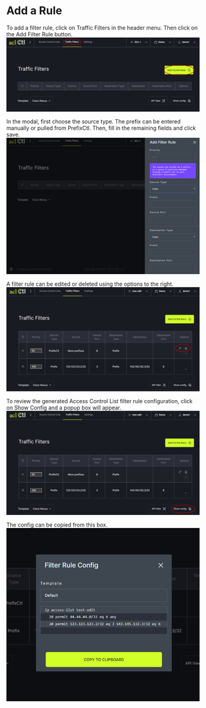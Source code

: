 # Add a Rule

To add a filter rule, click on Traffic Filters in the header menu. Then click on the Add Filter Rule button. 
   ![](img/addrule.png)

In the modal, first choose the source type. The prefix can be entered manually or pulled from PrefixCtl. Then, fill in the remaining fields and click save.
   ![](img/addfilterrulebox.png)

A filter rule can be edited or deleted using the options to the right.
   ![](img/acleditdelete.png)

To review the generated Access Control List filter rule configuration, click on Show Config and a popup box will appear.
   ![](img/aclshowconfig.png)

The config can be copied from this box.
   ![](img/aclshowconfigbox.png)
